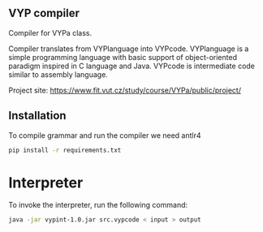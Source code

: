 ## VYP compiler
Compiler for VYPa class.

Compiler translates from VYPlanguage into VYPcode. 
VYPlanguage is a simple programming language with basic support of object-oriented paradigm inspired in C language and Java.
VYPcode is intermediate code similar to assembly language.

Project site: https://www.fit.vut.cz/study/course/VYPa/public/project/

## Installation
To compile grammar and run the compiler we need antlr4
```bash
pip install -r requirements.txt
```

# Interpreter
To invoke the interpreter, run the following command:
```bash
java -jar vypint-1.0.jar src.vypcode < input > output
```
